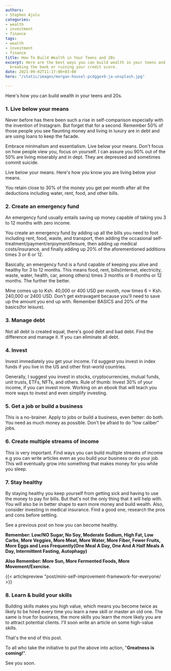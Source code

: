 ```yaml
---
authors:
- Stephen Ajulu
categories:
- wealth
- investment
- finance
tags:
- wealth
- investment
- finance
title: How To Build Wealth in Your Teens and 20s
excerpt: Here are the best ways you can build wealth in your teens and 20s without
  breaking the bank or ruining your credit score.
date: 2021-09-02T11:17:00+03:00
hero: "/static/images/morgan-housel-pcdggex9-ja-unsplash.jpg"

---
```

Here's how you can build wealth in your teens and 20s.

### 1. Live below your means

Never before has there been such a rise in self-comparison especially with the invention of Instagram. But forget that for a second. Remember 50% of those people you see flaunting money and living in luxury are in debt and are using loans to keep the facade. 

Embrace minimalism and essentialism. Live below your means. Don't focus on how people view you, focus on yourself. I can assure you 90% out of the 50% are living miserably and in dept. They are depressed and sometimes commit suicide.

Live below your means. Here's how you know you are living below your means.

You retain close to 30% of the money you get per month after all the deductions including water, rent, food, and other bills. 

### 2. Create an emergency fund

An emergency fund usually entails saving up money capable of taking you 3 to 12 months with zero income. 

You create an emergency fund by adding up all the bills you need to foot including rent, food, waste, and transport, then adding the occasional self-treatment/payment/enjoyment/leisure, then adding up medical costs/insurance, and finally adding up 20% of the aforementioned additions times 3 or 6 or 12.

Basically, an emergency fund is a fund capable of keeping you alive and healthy for 3 to 12 months. This means food, rent, bills(internet, electricity, waste, water, health, car, among others) times 3 months or 6 months or 12 months. The further the better.

Mine comes up to Ksh. 40,000 or 400 USD per month, now times 6 = Ksh. 240,000 or 2400 USD. Don't get extravagant because you'll need to save up the amount you end up with. Remember BASICS and 20% of the basics(for leisure).

### 3. Manage debt

Not all debt is created equal, there's good debt and bad debt. Find the difference and manage it. If you can eliminate all debt.

### 4. Invest

Invest immediately you get your income. I'd suggest you invest in index funds if you live in the US and other first-world countries. 

Generally, I suggest you invest in stocks, cryptocurrencies, mutual funds, unit trusts, ETFs, NFTs, and others. Rule of thumb: Invest 30% of your income, if you can invest more. Working on an ebook that will teach you more ways to invest and even simplify investing.

### 5. Get a job or build a business

This is a no-brainer. Apply to jobs or build a business, even better: do both. You need as much money as possible. Don't be afraid to do "low caliber" jobs.

### 6. Create multiple streams of income

This is very important. Find ways you can build multiple streams of income e.g you can write articles even as you build your business or do your job. This will eventually grow into something that makes money for you while you sleep.

### 7. Stay healthy

By staying healthy you keep yourself from getting sick and having to use the money to pay for bills. But that's not the only thing that it will help with. You will also be in better shape to earn more money and build wealth. Also, consider investing in medical insurance. Find a good one, research the pros and cons before settling.

See a previous post on how you can become healthy.

**Remember: Low/NO Sugar, No Soy, Moderate Sodium, High Fat, Low Carbs, More Veggies, More Meat, More Water, More Fiber, Fewer Fruits, More Eggs and Less Frequently(**One Meal A Day, One And A Half Meals A Day, Intermittent Fasting, Autophagy**)**

**Also Remember: More Sun, More Fermented Foods, More Movement/Exercise.**

{{< articlepreview "post/mini-self-improvement-framework-for-everyone/ >}}

### 8. Learn & build your skills

Building skills makes you high value, which means you become twice as likely to be hired every time you learn a new skill or master an old one. The same is true for business, the more skills you learn the more likely you are to attract potential clients. I'll soon write an article on some high-value skills.

That's the end of this post.

To all who take the initiative to put the above into action, "**Greatness is coming!**".

See you soon.
